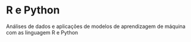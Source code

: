 # R e Python
 Análises de dados e aplicações de modelos de aprendizagem de máquina com as linguagem R e Python
